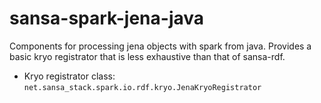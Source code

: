 # sansa-spark-jena-java

Components for processing jena objects with spark from java.
Provides a basic kryo registrator that is less exhaustive than that of sansa-rdf.


* Kryo registrator class: `net.sansa_stack.spark.io.rdf.kryo.JenaKryoRegistrator` 


